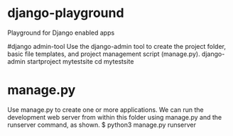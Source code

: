 # django-playground
Playground for Django enabled apps

#django admin-tool
Use the django-admin tool to create the project folder, basic file templates, and project management script (manage.py).
django-admin startproject mytestsite 
cd mytestsite

# manage.py
Use manage.py to create one or more applications. We can run the development web server from within this folder using manage.py and the runserver command, as shown.
$ python3 manage.py runserver
